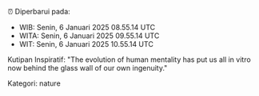 ⏰ Diperbarui pada:
- WIB: Senin, 6 Januari 2025 08.55.14 UTC
- WITA: Senin, 6 Januari 2025 09.55.14 UTC
- WIT: Senin, 6 Januari 2025 10.55.14 UTC

Kutipan Inspiratif:
"The evolution of human mentality has put us all in vitro now behind the glass wall of our own ingenuity."


Kategori: nature

